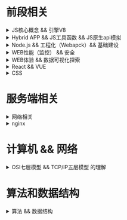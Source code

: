 # 前段相关
<details>
    <summary>JS核心概念 && 引擎V8</summary>

- [x] 执行上下文EC、执行上下文堆栈ECS
- [x] 全局对象GO、变量对象VO、活动对象AO等
- [x] 函数的[[scope]]属性 
- [x] 作用域链 Scope chain
- [x] 原型链
- [x] 装箱和拆箱
- [x] 全等运算符（===）和相等运算符（==）
- [x] 元编程（metaprogramming）
- [x] 闭包原理
- [x] [IntersectionObserver的应用](https://mp.weixin.qq.com/s/uRMYrxaduPaMkc97Upjkqg)
- [x] [ES5继承的六种方式](./README/es5extends.md)
- [x] css的下载解析js的下载解析与html解析的关系（阻塞）
- [x] [浏览器解析HTML和CSS与JS加载、解析的关系](./README/render.md)

![webkitflow.png](./img/webkitflow.png)
![js加载执行与HTML解析关系](./img/js加载执行与HTML解析关系.jpeg)
[图片来源](https://www.cnblogs.com/bibiafa/p/9364986.html)<br>
[jsCore.md](./README/jsCore.md)
*****
- [x] V8工作原理
- [x] 逃逸分析(Escape Analysis）
- [x] V8如何优化对象（Hideen Class && Inline Cache） 
- [x] V8如何优化数组（动态使用不同存储模式：Fast Elements、Fast Holey Elements、Dictionary Elements ） 
- [x] V8如何优化数字（SMI、HeapNumber、MutableHeapNumber）
- [x] V8如何优化字符串（v8中字符串5种表达模式）
- [x] JIT和AOT
- [x] 垃圾回收（新生代和老生代内存回收方式）

[V8.md](./README/v8.md)
</details>

<details>
    <summary>Hybrid APP && JS工具函数 && JS原生api模拟</summary>

- [x] h5唤起APP方式
- [x] JSBridge

[Hybrid APP](./README/hybrid.md)
*****
- [x] checkType 类型检查包含String、Boolean、Number、Undefined、Null、Symbol、BigInt、Map、HTMLBodyElement、HTML*Element等
- [x] deepClone 深拷贝（包含循环引用）
- [x] 深拷贝（处理递归爆栈）
- [x] curry 柯里化函数
- [x] throttle、debounce
- [x] 千分位 regExp、Number.prototype.toLocaleString、Intl.NumberFormat().format(number)、reduce版本
- [x] [Promise并行和串行执行方式](./src/modules/utils.js)
- [x] [你不知道的 JSON.stringify()](https://juejin.im/post/5decf09de51d45584d238319)

[工具函数集合](./src/modules/utils.ts)
*****
- [x] myCall、myApply、myBind 自定义call、apply、bind函数
- [x] instance_of(L, A) 模拟 L instanceof A注意：Symbol.hasInstance 可自定义 instanceof 在某个类或构造函数的行为
- [x] objectFactory 模拟 new 运算
- [x] objectCreate 模拟 Object.create(proto, PropertyDescriptorMap)

[theory.ts](./src/modules/theory.ts)
</details>

<details>
    <summary>Node.js && 工程化（Webapck）&& 基础建设</summary>

- [x] nodejs清除require缓存
- [x] 高并发解决方案（负载均衡）
- [x] Event Loop

![事件循环](https://mmbiz.qpic.cn/mmbiz_png/udZl15qqib0NPJYm99fCKh9SUq52nkiaF0dJGpnkpzqNaXj4krqPUGvYkNprEJbBiaeh9kfibQZApez565l1gocXPA/640?wx_fmt=png&tp=webp&wxfrom=5&wx_lazy=1&wx_co=1) 
[Event Loop](./README/eventLoop.md)
[Node.js 事件循环](https://nodejs.org/zh-cn/docs/guides/event-loop-timers-and-nexttick/)
[node相关](./README/NodeJs.md)
*****
- [x] [热更新原理](https://github.com/webpack/docs/wiki/hot-module-replacement-with-webpack#how-does-it-work)&&[webpack 热加载原理探索](http://shepherdwind.com/2017/02/07/webpack-hmr-principle/)
- [x] 自定义Loader原理探索
- [x] 自定义Plugins原理探索

[webpack](./README/webpack.md)
*****
- [x] SSH key
- [x] .npmrc

[基础建设](./README/basic.md)
</details>

<details>
    <summary>WEB性能（监控） && 安全</summary>

- [x] [Navigation Timing API](https://developer.mozilla.org/zh-CN/docs/Web/API/Navigation_timing_API) && navigator.sendBeacon() 实现收集和上报
*****
- [x] XSS（Cascading Style Sheets）攻击全称跨站脚本攻击
- [x] CSRF（Cross-site request forgery）跨站请求伪造
- [x] 点击穿透
- [x] click jacking点击劫持
- [x] 控制台注入代码
- [x] 目录遍历漏洞（Directory traversal），也称之为路径遍历漏洞（Path traversal）[Web 安全漏洞之目录遍历](https://mp.weixin.qq.com/s/crceZP9TKOIwkjmlCEeIAw)
- [x] SQL注入
- [x] DDoS（Distributed Denial of Service）分布式拒绝服务攻击
- [x] [JWT/深度理解token](https://segmentfault.com/a/1190000020143933)
- [x] [Web中的密码学（加密、哈希、编码、混淆）](./README/web_secret.md)
</details>

<details>
    <summary>WEB体验 && 数据可视化探索</summary>

- [x] 元素focus页面不滚动不定位的JS处理 button.focus({ preventScroll: true })
- [x] [Preload，Prefetch，Preconnect和Prerendering](./README/preload.md)
- [x] [SEO](./README/seo.md) 
*****
- [x] [Canvas添加事件/isPointinPath](https://segmentfault.com/a/1190000019239594)
</details>

<details>
    <summary>React && VUE</summary>

### 16以前生命周期
![](./img/react15lifecycle.png)
### 16以后生命周期
![](./img/react16lifecycle.jpg)
- [x] [React相关](./README/react.md)

[React v16.3之后的组件生命周期函数](https://zhuanlan.zhihu.com/p/38030418)
*****
### VUE生命周期
![](./img/vuelifecycle.png)
</details>

<details>
    <summary>CSS</summary>

- [x] 滚动穿透/控制浏览器过度滚动时的表现css属性overscroll-behavior
- [x] [你知道我们平时在CSS中写的%都是相对于谁吗？](./README/css.md)
- [x] [堆叠上下文](./README/css_stack_context.md)
- [x] [BFC](https://developer.mozilla.org/zh-CN/docs/Web/Guide/CSS/Block_formatting_context)
- [x] [Containing Block/包含块](https://developer.mozilla.org/zh-CN/docs/Web/CSS/All_About_The_Containing_Block)
- [x] 盒模型、reflow/repaint等
- [x] [Grid布局手册](./README/css_grid.md)
</details>


# 服务端相关

<details>
    <summary>网络相关</summary>

- [x] ISO 七层模型
- [x] TCP三次握手建立连接和四次握手终止连接
- [x] HTTPS工作原理
- [x] HTTP2特性
- [x] [HTTP Security Headers](./README/HTTPSecurityHeaders.md)  
- [x] [HTTP缓存头部](./README/HTTPcache.md)
- [x] [HTTP访问控制（CORS）](https://developer.mozilla.org/zh-CN/docs/Web/HTTP/Access_control_CORS) 
- [x] [php相关](./README/php.md) 
- [x] [docker相关](./README/docker.md) 
- [x] [linux && shell手册](./README/linux.md) 

[服务端相关](./README/net.md)
</details>

<details>
    <summary>nginx</summary>

- [x] 端口转发
- [x] 实现负载均衡
- [x] 特殊文件下载
- [x] 网站基础认证
- [x] 实现ip访问限制
- [x] 实现前端跨域
- [x] 配置CORS
- [x] 适配PC与移动环境
- [x] 合并资源
- [x] 图片处理
- [x] 实现防盗链

[网络相关](./README/nginx.md)
</details>

# 计算机 && 网络
<details>
    <summary>OSI七层模型 && TCP/IP五层模型 的理解</summary>

- [x] OSI七层模型
- [x] TCP/IP五层模型
![OSI模型和TCP模型](./img/internet1.jpg)
[TCP](./README/internet.md) 
</details>

# 算法和数据结构

<details>
    <summary>算法 && 数据结构</summary>

如果要刷下算法的话，这里推荐大家去[牛客网](https://www.nowcoder.com/)和[leetcode](https://leetcode-cn.com/)。
*****
下面只是给出常用数据结构定义，对应数据结构知识点请移步[详细介绍请异步](./README/dataStructure.md)。
用JavaScript来实现以下数据结构。<br>
线性结构：线性表，栈( Stack)，队列(Queue)。<br>
非线性结构：数组(Array)，广义表，树( Tree)，堆(Heap)，图(Graph)。<br>
存储唯一值的数据结构：集合、字典、散列表。<br>
其他： 链表( Linked List)，散列表(Hash Table)。
##  线性表
线性表包括顺序表（用于需要频繁查找，很少进行插入和删除操作时）和链表（频繁插入和删除）。
##  广义表
广义表是线性表的推广，线性表中的元素都是原子的单元素，而广义表中的元素可以是原子的单元素，也可以是一个子广义表。
##  数组、栈、队列、链表、字典、散列表、树、图
[详细介绍请异步](./README/dataStructure.md)
##  🌲相关的结构
### 二叉树
每个节点最多含有两个子树的树称为二叉树。
### 完美二叉树/满二叉树（Full Binary Tree）
一个二叉树，如果每一个层的结点数都达到最大值，则这个二叉树就是满二叉树。也就是说，如果一个二叉树的层数为K，且结点总数是(2^k) -1 ，则它就是满二叉树。
### 完全二叉树（Complete Binary Tree）
对于深度为K的，有n个结点的二叉树，当且仅当其每一个结点都与深度为K的满二叉树中编号从1至n的结点一一对应时称之为完全二叉树。（也就是说除深度为k的层不满，其余各层必须满，并且最下层上的结点都集中在该层最左边的若干位置上）
### 二叉搜索树
二叉排序树（Binary Sort Tree），又称二叉查找树（Binary Search Tree），亦称二叉搜索树。<br>
二叉排序树或者是一棵空树，或者是具有下列性质的二叉树：
（1）若左子树不空，则左子树上所有节点的值均小于它的根节点的值；
（2）若右子树不空，则右子树上所有节点的值均大于它的根节点的值；
（3）左、右子树也分别为二叉排序树；
（4）没有键值相等的节点。
### 平衡树（Balanced Binary Tree）
它是一棵空树或它的左右两个子树的高度差的绝对值不超过1，并且左右两个子树都是一棵平衡二叉树。
### 哈夫曼树（Huffman Tree）
给定N个权值作为N个叶子结点，构造一棵二叉树，若该树的带权路径长度达到最小，称这样的二叉树为最优二叉树，也称为哈夫曼树(Huffman Tree)。哈夫曼树是带权路径长度 WPL 最短的树，权值较大的结点离根较近。<br>
所谓树的带权路径长度，就是树中所有的叶结点的权值乘上其到根结点的路径长度（若根结点为0层，叶结点到根结点的路径长度为叶结点的层数）。<br>
哈夫曼研究这种最优树的目的为了优化对字符进行编码（最短的编码信息放更多的信息）。
### 哈夫曼编码(Huffman Coding)
哈夫曼编码(Huffman Coding)，又称霍夫曼编码，是一种编码方式，可变字长编码(VLC)的一种。
变长编码表是通过一种评估来源符号出现机率的方法得到的，出现机率高的字母使用较短的编码，反之出现机率低的则使用较长的编码，这便使编码之后的字符串的平均长度、期望值降低，从而达到无损压缩数据的目的。<br>
关键点：由哈夫曼编码是可变字长编码，则必须是任一字符的编码都不是另一个字符的编码的前缀，这种编码称作前缀编码。
### 堆（Heap）
堆通常是一个可以被看做一棵完全二叉树的数组对象。<br>
将根节点最大的堆叫做最大堆或大根堆，根节点最小的堆叫做最小堆或小根堆。
</details>
